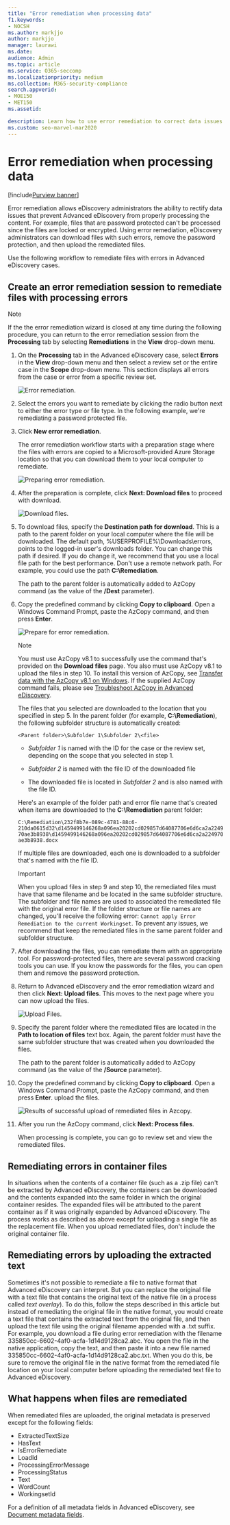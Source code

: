 ```yaml
---
title: "Error remediation when processing data"
f1.keywords:
- NOCSH
ms.author: markjjo
author: markjjo
manager: laurawi
ms.date:
audience: Admin
ms.topic: article
ms.service: O365-seccomp
ms.localizationpriority: medium
ms.collection: M365-security-compliance
search.appverid:
- MOE150
- MET150
ms.assetid:

description: Learn how to use error remediation to correct data issues in Advanced eDiscovery that might prevent proper processing of content.
ms.custom: seo-marvel-mar2020
---
```


# Error remediation when processing data

[!include[Purview banner](../includes/purview-rebrand-banner.md)]

Error remediation allows eDiscovery administrators the ability to rectify data issues that prevent Advanced eDiscovery from properly processing the content. For example, files that are password protected can't be processed since the files are locked or encrypted. Using error remediation, eDiscovery administrators can download files with such errors, remove the password protection, and then upload the remediated files.

Use the following workflow to remediate files with errors in Advanced eDiscovery cases.

## Create an error remediation session to remediate files with processing errors

> [!NOTE]
> If the the error remediation wizard is closed at any time during the following procedure, you can return to the error remediation session from the **Processing** tab by selecting **Remediations** in the **View** drop-down menu.

1. On the **Processing** tab in the Advanced eDiscovery case, select **Errors** in the **View** drop-down menu and then select a review set or the entire case in the **Scope** drop-down menu. This section displays all errors from the case or error from a specific review set.

   ![Error remediation.](../media/8c2faf1a-834b-44fc-b418-6a18aed8b81a.png)

2. Select the errors you want to remediate by clicking the radio button next to either the error type or file type.  In the following example, we're remediating a password protected file.

3. Click **New error remediation**.

    The error remediation workflow starts with a preparation stage where the files with errors are copied to a Microsoft-provided Azure Storage location so that you can download them to your local computer to remediate.

    ![Preparing error remediation.](../media/390572ec-7012-47c4-a6b6-4cbb5649e8a8.png)

4. After the preparation is complete, click **Next: Download files** to proceed with download.

    ![Download files.](../media/6ac04b09-8e13-414a-9e24-7c75ba586363.png)

5. To download files, specify the **Destination path for download**. This is a path to the parent folder on your local computer where the file will be downloaded.  The default path, %USERPROFILE%\Downloads\errors, points to the logged-in user's downloads folder. You can change this path if desired. If you do change it, we recommend that you use a local file path for the best performance. Don't use a remote network path. For example, you could use the path **C:\Remediation**.

   The path to the parent folder is automatically added to AzCopy command (as the value of the **/Dest** parameter).

6. Copy the predefined command by clicking **Copy to clipboard**. Open a Windows Command Prompt, paste the AzCopy command, and then press **Enter**.

    ![Prepare for error remediation.](../media/f364ab4d-31c5-4375-b69f-650f694a2f69.png)

    > [!NOTE]
    > You must use AzCopy v8.1 to successfully use the command that's provided on the **Download files** page. You also must use AzCopy v8.1 to upload the files in step 10. To install this version of AzCopy, see [Transfer data with the AzCopy v8.1 on Windows](/previous-versions/azure/storage/storage-use-azcopy). If the supplied AzCopy command fails, please see [Troubleshoot AzCopy in Advanced eDiscovery](troubleshooting-azcopy.md).

    The files that you selected are downloaded to the location that you specified in step 5. In the parent folder (for example, **C:\Remediation**), the following subfolder structure is automatically created:

    `<Parent folder>\Subfolder 1\Subfolder 2\<file>`

    - *Subfolder 1* is named with the ID for the case or the review set, depending on the scope that you selected in step 1.

    - *Subfolder 2* is named with the file ID of the downloaded file

    - The downloaded file is located in *Subfolder 2* and is also named with the file ID.

    Here's an example of the folder path and error file name that's created when items are downloaded to the **C:\Remediation** parent folder:

    `C:\Remediation\232f8b7e-089c-4781-88c6-210da0615d32\d1459499146268a096ea20202cd029857d64087706e6d6ca2a224970ae3b8938\d1459499146268a096ea20202cd029857d64087706e6d6ca2a224970ae3b8938.docx`

    If multiple files are downloaded, each one is downloaded to a subfolder that's named with the file ID.

    > [!IMPORTANT]
    > When you upload files in step 9 and step 10, the remediated files must have that same filename and be located in the same subfolder structure. The subfolder and file names are used to associated the remediated file with the original error file. If the folder structure or file names are changed, you'll receive the following error: `Cannot apply Error Remediation to the current Workingset`. To prevent any issues, we recommend that keep the remediated files in the same parent folder and subfolder structure.

7. After downloading the files, you can remediate them with an appropriate tool. For password-protected files, there are several password cracking tools you can use. If you know the passwords for the files, you can open them and remove the password protection.

8. Return to Advanced eDiscovery and the error remediation wizard and then click **Next: Upload files**.  This moves to the next page where you can now upload the files.

    ![Upload Files.](../media/af3d8617-1bab-4ecd-8de0-22e53acba240.png)

9. Specify the parent folder where the remediated files are located in the **Path to location of files** text box. Again, the parent folder must have the same subfolder structure that was created when you downloaded the files.

    The path to the parent folder is automatically added to AzCopy command (as the value of the **/Source** parameter).

10. Copy the predefined command by clicking **Copy to clipboard**. Open a Windows Command Prompt, paste the AzCopy command, and then press **Enter**. upload the files.

    ![Results of successful upload of remediated files in Azcopy.](../media/ff2ff691-629f-4065-9b37-5333f937daf6.png)

11. After you run the AzCopy command, click **Next: Process files**.

    When processing is complete, you can go to review set and view the remediated files.

## Remediating errors in container files

In situations when the contents of a container file (such as a .zip file) can't be extracted by Advanced eDiscovery, the containers can be downloaded and the contents expanded into the same folder in which the original container resides. The expanded files will be attributed to the parent container as if it was originally expanded by Advanced eDiscovery. The process works as described as above except for uploading a single file as the replacement file.  When you upload remediated files, don't include the original container file.

## Remediating errors by uploading the extracted text

Sometimes it's not possible to remediate a file to native format that Advanced eDiscovery can interpret. But you can replace the original file with a text file that contains the original text of the native file (in a process called *text overlay*). To do this, follow the steps described in this article but instead of remediating the original file in the native format, you would create a text file that contains the extracted text from the original file, and then upload the text file using the original filename appended with a .txt suffix. For example, you download a file during error remediation with the filename 335850cc-6602-4af0-acfa-1d14d9128ca2.abc. You open the file in the native application, copy the text, and then paste it into a new file named 335850cc-6602-4af0-acfa-1d14d9128ca2.abc.txt. When you do this, be sure to remove the original file in the native format from the remediated file location on your local computer before uploading the remediated text file to Advanced eDiscovery.

## What happens when files are remediated

When remediated files are uploaded, the original metadata is preserved except for the following fields:

- ExtractedTextSize
- HasText
- IsErrorRemediate
- LoadId
- ProcessingErrorMessage
- ProcessingStatus
- Text
- WordCount
- WorkingsetId

For a definition of all metadata fields in Advanced eDiscovery, see [Document metadata fields](document-metadata-fields-in-advanced-ediscovery.md).
